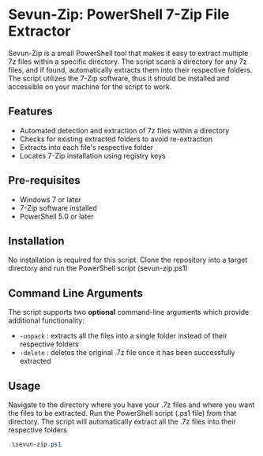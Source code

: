 # Sevun-Zip: PowerShell 7-Zip File Extractor

Sevun-Zip is a small PowerShell tool that makes it easy to extract multiple 7z files within a specific directory. The script scans a directory for any 7z files, and if found, automatically extracts them into their respective folders. The script utilizes the 7-Zip software, thus it should be installed and accessible on your machine for the script to work.

## Features

- Automated detection and extraction of 7z files within a directory
- Checks for existing extracted folders to avoid re-extraction
- Extracts into each file's respective folder
- Locates 7-Zip installation using registry keys

## Pre-requisites

* Windows 7 or later
* 7-Zip software installed
* PowerShell 5.0 or later

## Installation

No installation is required for this script. Clone the repository into a target directory and run the PowerShell script (sevun-zip.ps1)

## Command Line Arguments

The script supports two **optional** command-line arguments which provide additional functionality:

- `-unpack`  :  extracts all the files into a single folder instead of their respective folders
- `-delete`  :  deletes the original .7z file once it has been successfully extracted

## Usage

Navigate to the directory where you have your .7z files and where you want the files to be extracted. Run the PowerShell script (.ps1 file) from that directory. The script will automatically extract all the .7z files into their respective folders

```powershell
.\sevun-zip.ps1
```
